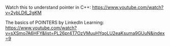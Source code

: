 Watch this to understand pointer in C++:
https://www.youtube.com/watch?v=2ybLD6_2gKM

The basics of POINTERS by LinkedIn Learning: https://www.youtube.com/watch?v=sXSmo7A6HFY&list=PL26pr4T7OzVMuuHYqoLU2eaKsuma9GUuN&index=9


